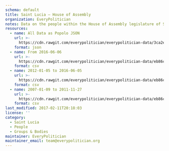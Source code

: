 ```yaml
---
schema: default
title: Saint Lucia — House of Assembly
organization: EveryPolitician
notes: Data on the people within the House of Assembly legislature of Saint Lucia.
resources:
  - name: All Data as Popolo JSON
    url: >-
      https://cdn.rawgit.com/everypolitician/everypolitician-data/3ca2ee10a51ea4d1b9385143fb6e15401e3563fe/data/Saint_Lucia/Assembly/ep-popolo-v1.0.json
    format: json
  - name: From 2016-06-06
    url: >-
      https://cdn.rawgit.com/everypolitician/everypolitician-data/eb86c6c05b3a3dd0cea402867522b58b82b7a79f/data/Saint_Lucia/Assembly/term-10.csv
    format: csv
  - name: 2012-01-05 to 2016-06-05
    url: >-
      https://cdn.rawgit.com/everypolitician/everypolitician-data/eb86c6c05b3a3dd0cea402867522b58b82b7a79f/data/Saint_Lucia/Assembly/term-9.csv
    format: csv
  - name: 2007-01-09 to 2011-11-27
    url: >-
      https://cdn.rawgit.com/everypolitician/everypolitician-data/eb86c6c05b3a3dd0cea402867522b58b82b7a79f/data/Saint_Lucia/Assembly/term-8.csv
    format: csv
last_modified: 2017-02-11T20:18:03
license: ''
category:
  - Saint Lucia
  - People
  - Groups & Bodies
maintainer: EveryPolitician
maintainer_email: team@everypolitician.org
---
```

